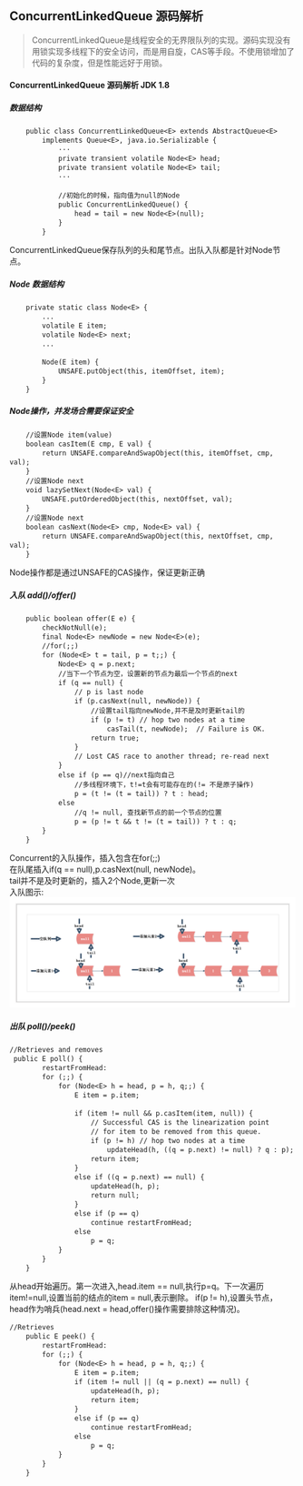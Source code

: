 ## ConcurrentLinkedQueue 源码解析
> ConcurrentLinkedQueue是线程安全的无界限队列的实现。源码实现没有用锁实现多线程下的安全访问，而是用自旋，CAS等手段。不使用锁增加了代码的复杂度，但是性能远好于用锁。

#### ConcurrentLinkedQueue 源码解析 JDK 1.8

##### 数据结构
```
	public class ConcurrentLinkedQueue<E> extends AbstractQueue<E>
        implements Queue<E>, java.io.Serializable {
        	···
        	private transient volatile Node<E> head;
        	private transient volatile Node<E> tail;
        	···

        	//初始化的时候，指向值为null的Node
        	public ConcurrentLinkedQueue() {
        		head = tail = new Node<E>(null);
    		}
        }	
```
ConcurrentLinkedQueue保存队列的头和尾节点。出队入队都是针对Node节点。

##### Node 数据结构
```
	private static class Node<E> {
        ...
        volatile E item;
        volatile Node<E> next;
        ...

        Node(E item) {
            UNSAFE.putObject(this, itemOffset, item);
        }
    }
```

##### Node操作，并发场合需要保证安全
```
	//设置Node item(value)
    boolean casItem(E cmp, E val) {
        return UNSAFE.compareAndSwapObject(this, itemOffset, cmp, val);
    }
    //设置Node next
    void lazySetNext(Node<E> val) {
        UNSAFE.putOrderedObject(this, nextOffset, val);
    }
    //设置Node next
    boolean casNext(Node<E> cmp, Node<E> val) {
        return UNSAFE.compareAndSwapObject(this, nextOffset, cmp, val);
    }
```
Node操作都是通过UNSAFE的CAS操作，保证更新正确

##### 入队 add()/offer()
```
	public boolean offer(E e) {
        checkNotNull(e);
        final Node<E> newNode = new Node<E>(e);
        //for(;;)
        for (Node<E> t = tail, p = t;;) {
            Node<E> q = p.next;
            //当下一个节点为空，设置新的节点为最后一个节点的next
            if (q == null) {
                // p is last node
                if (p.casNext(null, newNode)) {
                    //设置tail指向newNode,并不是及时更新tail的
                    if (p != t) // hop two nodes at a time
                        casTail(t, newNode);  // Failure is OK.
                    return true;
                }
                // Lost CAS race to another thread; re-read next
            }
            else if (p == q)//next指向自己
            	//多线程环境下，t!=t会有可能存在的(!= 不是原子操作)
                p = (t != (t = tail)) ? t : head;
            else
                //q != null, 查找新节点的前一个节点的位置
                p = (p != t && t != (t = tail)) ? t : q;
        }
    }
```
Concurrent的入队操作，插入包含在for(;;)</br>
在队尾插入if(q == null),p.casNext(null, newNode)。</br>
tail并不是及时更新的，插入2个Node,更新一次</br>
入队图示:</br>
![offer](img/ConcurrentLinkeQueue_offer.png)

##### 出队 poll()/peek()
```
//Retrieves and removes
 public E poll() {
        restartFromHead:
        for (;;) {
            for (Node<E> h = head, p = h, q;;) {
                E item = p.item;

                if (item != null && p.casItem(item, null)) {
                    // Successful CAS is the linearization point
                    // for item to be removed from this queue.
                    if (p != h) // hop two nodes at a time
                        updateHead(h, ((q = p.next) != null) ? q : p);
                    return item;
                }
                else if ((q = p.next) == null) {
                    updateHead(h, p);
                    return null;
                }
                else if (p == q)
                    continue restartFromHead;
                else
                    p = q;
            }
        }
    }
```
从head开始遍历。第一次进入,head.item == null,执行p=q。下一次遍历 item!=null,设置当前的结点的item = null,表示删除。 if(p != h),设置头节点，head作为哨兵(head.next = head,offer()操作需要排除这种情况)。

```
//Retrieves
    public E peek() {
        restartFromHead:
        for (;;) {
            for (Node<E> h = head, p = h, q;;) {
                E item = p.item;
                if (item != null || (q = p.next) == null) {
                    updateHead(h, p);
                    return item;
                }
                else if (p == q)
                    continue restartFromHead;
                else
                    p = q;
            }
        }
    }
```
